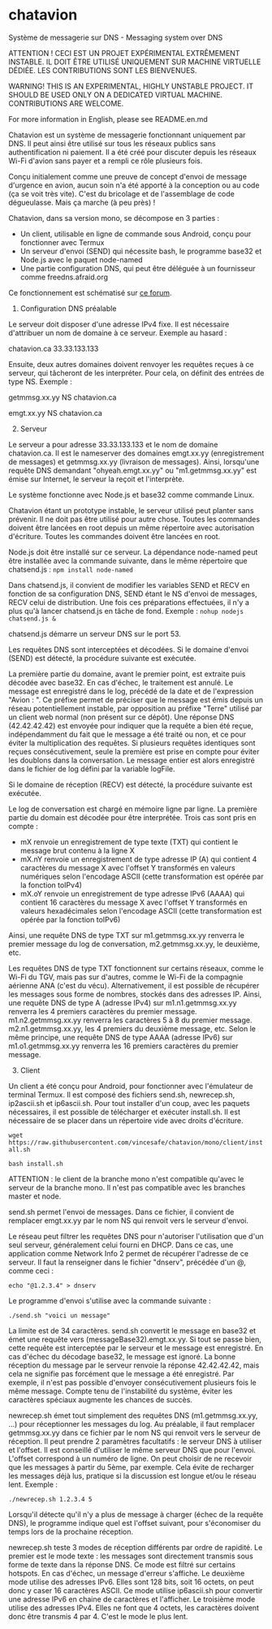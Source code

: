 # chatavion
Système de messagerie sur DNS - Messaging system over DNS

ATTENTION ! CECI EST UN PROJET EXPÉRIMENTAL EXTRÊMEMENT INSTABLE. IL DOIT ÊTRE UTILISÉ UNIQUEMENT SUR MACHINE VIRTUELLE DÉDIÉE.
LES CONTRIBUTIONS SONT LES BIENVENUES. 

WARNING! THIS IS AN EXPERIMENTAL, HIGHLY UNSTABLE PROJECT. IT SHOULD BE USED ONLY ON A DEDICATED VIRTUAL MACHINE. CONTRIBUTIONS ARE WELCOME.

For more information in English, please see README.en.md

Chatavion est un système de messagerie fonctionnant uniquement par DNS. 
Il peut ainsi être utilisé sur tous les réseaux publics sans authentification ni paiement.
Il a été créé pour discuter depuis les réseaux Wi-Fi d'avion sans payer et a rempli ce rôle plusieurs fois.

Conçu initialement comme une preuve de concept d'envoi de message d'urgence en avion, aucun soin n'a été apporté à la conception ou au code (ça se voit très vite). C'est du bricolage et de l'assemblage de code dégueulasse. Mais ça marche (à peu près) !

Chatavion, dans sa version mono, se décompose en 3 parties : 
 - Un client, utilisable en ligne de commande sous Android, conçu pour fonctionner avec Termux
 - Un serveur d'envoi (SEND) qui nécessite bash, le programme base32 et Node.js avec le paquet node-named
 - Une partie configuration DNS, qui peut être déléguée à un fournisseur comme freedns.afraid.org 
 
Ce fonctionnement est schématisé sur [ce forum](https://zestedesavoir.com/forums/sujet/12757/chatavion-une-messagerie-passe-partout/#p206189). 
 
1. Configuration DNS préalable

Le serveur doit disposer d'une adresse IPv4 fixe. Il est nécessaire d'attribuer un nom de domaine à ce serveur. Exemple au hasard :

chatavion.ca    33.33.133.133

Ensuite, deux autres domaines doivent renvoyer les requêtes reçues à ce serveur, qui tâcheront de les interpréter. 
Pour cela, on définit des entrées de type NS. Exemple :

getmmsg.xx.yy   NS   chatavion.ca

emgt.xx.yy      NS   chatavion.ca

2. Serveur

Le serveur a pour adresse 33.33.133.133 et le nom de domaine chatavion.ca. 
Il est le nameserver des domaines emgt.xx.yy (enregistrement de messages) et getmmsg.xx.yy (livraison de messages). 
Ainsi, lorsqu'une requête DNS demandant "ohyeah.emgt.xx.yy" ou "m1.getmmsg.xx.yy" est émise sur Internet, le serveur la reçoit et l'interprète. 

Le système fonctionne avec Node.js et base32 comme commande Linux.

Chatavion étant un prototype instable, le serveur utilisé peut planter sans prévenir. 
Il ne doit pas être utilisé pour autre chose. Toutes les commandes doivent être lancées en root depuis un même répertoire avec autorisation d'écriture. Toutes les commandes doivent être lancées en root.

Node.js doit être installé sur ce serveur. La dépendance node-named peut être installée avec la commande suivante, dans le même répertoire que chatsend.js :
```npm install node-named```

Dans chatsend.js, il convient de modifier les variables SEND et RECV en fonction de sa configuration DNS, SEND étant le NS d'envoi de messages, RECV celui de distribution. Une fois ces préparations effectuées, il n'y a plus qu'à lancer chatsend.js en tâche de fond. Exemple :
```nohup nodejs chatsend.js &```

chatsend.js démarre un serveur DNS sur le port 53. 

Les requêtes DNS sont interceptées et décodées. Si le domaine d'envoi (SEND) est détecté, la procédure suivante est exécutée.

La première partie du domaine, avant le premier point, est extraite puis décodée avec base32. En cas d'échec, le traitement est annulé. Le message est enregistré dans le log, précédé de la date et de l'expression "Avion : ". Ce préfixe permet de préciser que le message est émis depuis un réseau potentiellement instable, par opposition au préfixe "Terre" utilisé par un client web normal (non présent sur ce dépôt). Une réponse DNS (42.42.42.42) est envoyée pour indiquer que la requête a bien été reçue, indépendamment du fait que le message a été traité ou non, et ce pour éviter la multiplication des requêtes. Si plusieurs requêtes identiques sont reçues consécutivement, seule la première est prise en compte pour éviter les doublons dans la conversation. Le message entier est alors enregistré dans le fichier de log défini par la variable logFile.

Si le domaine de réception (RECV) est détecté, la procédure suivante est exécutée.

Le log de conversation est chargé en mémoire ligne par ligne. La première partie du domain est décodée pour être interprétée. Trois cas sont pris en compte :
 - mX renvoie un enregistrement de type texte (TXT) qui contient le message brut contenu à la ligne X
 - mX.nY renvoie un enregistrement de type adresse IP (A) qui contient 4 caractères du message X avec l'offset Y transformés en valeurs numériques selon l'encodage ASCII (cette transformation est opérée par la fonction toIPv4)
 - mX.oY renvoie un enregistrement de type adresse IPv6 (AAAA) qui contient 16 caractères du message X avec l'offset Y transformés en valeurs hexadécimales selon l'encodage ASCII (cette transformation est opérée par la fonction toIPv6)
 
Ainsi, une requête DNS de type TXT sur m1.getmmsg.xx.yy renverra le premier message du log de conversation, m2.getmmsg.xx.yy, le deuxième, etc.

Les requêtes DNS de type TXT fonctionnent sur certains réseaux, comme le Wi-Fi du TGV, mais pas sur d'autres, comme le Wi-Fi de la compagnie aérienne ANA (c'est du vécu). 
Alternativement, il est possible de récupérer les messages sous forme de nombres, stockés dans des adresses IP. 
Ainsi, une requête DNS de type A (adresse IPv4) sur m1.n1.getmmsg.xx.yy renverra les 4 premiers caractères du premier message. m1.n2.getmmsg.xx.yy renverra les caractères 5 à 8 du premier message. m2.n1.getmmsg.xx.yy, les 4 premiers du deuxième message, etc. Selon le même principe, une requête DNS de type AAAA (adresse IPv6) sur m1.o1.getmmsg.xx.yy renverra les 16 premiers caractères du premier message.

3. Client

Un client a été conçu pour Android, pour fonctionner avec l'émulateur de terminal Termux. Il est composé des fichiers send.sh, newrecep.sh, ip2ascii.sh et ip6ascii.sh. Pour tout installer d'un coup, avec les paquets nécessaires, il est possible de télécharger et exécuter install.sh. Il est nécessaire de se placer dans un répertoire vide avec droits d'écriture. 

```wget https://raw.githubusercontent.com/vincesafe/chatavion/mono/client/install.sh```

```bash install.sh```

ATTENTION : le client de la branche mono n'est compatible qu'avec le serveur de la branche mono. Il n'est pas compatible avec les branches master et node.

send.sh permet l'envoi de messages. Dans ce fichier, il convient de remplacer emgt.xx.yy par le nom NS qui renvoit vers le serveur d'envoi.

Le réseau peut filtrer les requêtes DNS pour n'autoriser l'utilisation que d'un seul serveur, généralement celui fourni en DHCP. 
Dans ce cas, une application comme Network Info 2 permet de récupérer l'adresse de ce serveur. Il faut la renseigner dans le fichier "dnserv", précédée d'un @, comme ceci :

```echo "@1.2.3.4" > dnserv```

Le programme d'envoi s'utilise avec la commande suivante :

```./send.sh "voici un message"```

La limite est de 34 caractères. send.sh convertit le message en base32 et émet une requête vers (messageBase32).emgt.xx.yy. 
Si tout se passe bien, cette requête est interceptée par le serveur et le message est enregistré. En cas d'échec du décodage base32, le message est ignoré. 
La bonne réception du message par le serveur renvoie la réponse 42.42.42.42, mais cela ne signifie pas forcément que le message a été enregistré. Par exemple, il n'est pas possible d'envoyer consécutivement plusieurs fois le même message.
Compte tenu de l'instabilité du système, éviter les caractères spéciaux augmente les chances de succès.

newrecep.sh émet tout simplement des requêtes DNS (m1.getmmsg.xx.yy, ...) pour réceptionner les messages du log. Au préalable, il faut remplacer getmmsg.xx.yy dans ce fichier par le nom NS qui renvoit vers le serveur de réception.
Il peut prendre 2 paramètres facultatifs : le serveur DNS à utiliser et l'offset. 
Il est conseillé d'utiliser le même serveur DNS que pour l'envoi. 
L'offset correspond à un numéro de ligne. On peut choisir de ne recevoir que les messages à partir du 5ème, par exemple. Cela évite de recharger les messages déjà lus, pratique si la discussion est longue et/ou le réseau lent. Exemple : 

```./newrecep.sh 1.2.3.4 5```

Lorsqu'il détecte qu'il n'y a plus de message à charger (échec de la requête DNS), le programme indique quel est l'offset suivant, pour s'économiser du temps lors de la prochaine réception.

newrecep.sh teste 3 modes de réception différents par ordre de rapidité. Le premier est le mode texte : les messages sont directement transmis sous forme de texte dans la réponse DNS. Ce mode est filtré sur certains hotspots. En cas d'échec, un message d'erreur s'affiche. Le deuxième mode utilise des adresses IPv6. Elles sont 128 bits, soit 16 octets, on peut donc y caser 16 caractères ASCII. Ce mode utilise ip6ascii.sh pour convertir une adresse IPv6 en chaine de caractères et l'afficher. Le troisième mode utilise des adresses IPv4. Elles ne font que 4 octets, les caractères doivent donc être transmis 4 par 4. C'est le mode le plus lent.
